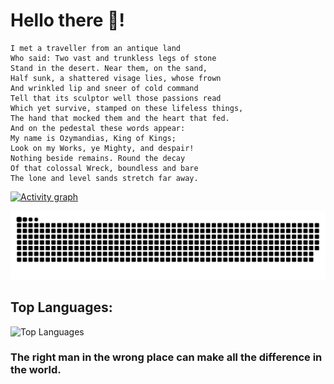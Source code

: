 # Hello there 🌌!

```
I met a traveller from an antique land
Who said: Two vast and trunkless legs of stone
Stand in the desert. Near them, on the sand,
Half sunk, a shattered visage lies, whose frown
And wrinkled lip and sneer of cold command
Tell that its sculptor well those passions read
Which yet survive, stamped on these lifeless things,
The hand that mocked them and the heart that fed.
And on the pedestal these words appear:
My name is Ozymandias, King of Kings;
Look on my Works, ye Mighty, and despair!
Nothing beside remains. Round the decay
Of that colossal Wreck, boundless and bare
The lone and level sands stretch far away.
```

[![Activity graph](http://github-profile-summary-cards.vercel.app/api/cards/profile-details?username=sohamviradiya&theme=transparent)](https://github.com/sohamviradiya/)

![Snake](https://github.com/sohamviradiya/sohamviradiya/blob/output/github-contribution-grid-snake-dark.svg)

## Top Languages:

![Top Languages](https://github-readme-stats.vercel.app/api/top-langs/?username=sohamviradiya&show_icons=true&theme=transparent&layout=donut)


### The right man in the wrong place can make all the difference in the world.
